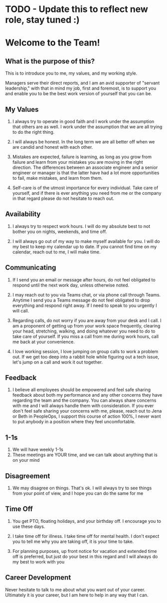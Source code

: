 # TODO - Update this to reflect new role, stay tuned :)

# Welcome to the Team!

## What is the purpose of this?

This is to introduce you to me, my values, and my working style.  

Managers serve their direct reports, and I am an avid supporter of "servant leadership," with that in mind my job, first and foremost, is to support you and enable you to be the best work version of yourself that you can be.

## My Values

1)	I always try to operate in good faith and I work under the assumption that others are as well.  I work under the assumption that we are all trying to do the right thing.

2) I will always be honest.  In the long term we are all better off when we are candid and honest with each other.

3) Mistakes are expected, failure is learning, as long as you grow from failure and learn from your mistakes you are moving in the right direction.  The differences between an associate engineer and a senior engineer or manager is that the latter have had a lot more opportunities to fail, make mistakes, and learn from them.

4) Self-care is of the utmost importance for every individual.  Take care of yourself, and if there is ever anything you need from me or the company in that regard please do not hesitate to reach out.

## Availability

1) I always try to respect work hours.  I will do my absolute best to not bother you on nights, weekends, and time off.

2) I will always go out of my way to make myself available for you.  I will do my best to keep my calendar up to date.  If you cannot find time on my calendar, reach out to me, I will make time.

## Communicating

1) If I send you an email or message after hours, do not feel obligated to respond until the next work day, unless otherwise noted.

2) I may reach out to you via Teams chat, or via phone call through Teams.  Anytime I send you a Teams message do not feel obligated to drop everything and respond right away.  If I need to speak to you urgently I will call.

3) Regarding calls, do not worry if you are away from your desk and I call.  I am a proponent of getting up from your work space frequently, clearing your head, stretching, walking, and doing whatever you need to do to take care of yourself.  If you miss a call from me during work hours, call me back at your convenience.

4) I love working session, I love jumping on group calls to work a problem out.  If we get too deep into a rabbit hole while figuring out a tech issue, let's jump on a call and work it out together.

## Feedback

1) I believe all employees should be empowered and feel safe sharing feedback about both my performance and any other concerns they have regarding the team and the company.  You can always share concerns with me and I will always handle them with consideration.  If you ever don't feel safe sharing your concerns with me, please, reach out to Jena or Beth in PeopleOps, I support this course of action 100%, I never want to put anybody in a position where they feel uncomfortable.

## 1-1s

1) We will have weekly 1-1s
2) These meetings are YOUR time, and we can talk about anything that is on your mind

## Disagreement

1) We may disagree on things. That's ok.  I will always try to see things from your point of view, and I hope you can do the same for me

## Time Off

1) You get PTO, floating holidays, and your birthday off.  I encourage you to use these days.  

2) I take time off for illness.  I take time off for mental health.  I don't expect you to tell me why you are taking off, it is your time to take.

3) For planning purposes, up front notice for vacation and extended time off is preferred, but just do your best in this regard and I will always do my best to work with you

## Career Development

Never hesitate to talk to me about what you want out of your career.  Ultimately it is your career, but I am here to help in any way that I can.  
